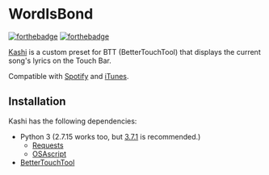 # WordIsBond

[![forthebadge](https://forthebadge.com/images/badges/made-with-python.svg)](https://forthebadge.com)
[![forthebadge](http://forthebadge.com/images/badges/built-with-love.svg)](http://forthebadge.com)

[Kashi](https://www.github.com/zer8ne/kashi) is a custom preset for BTT (BetterTouchTool) that displays the current song's lyrics on the Touch Bar.

Compatible with [Spotify](https://www.spotify.com/us/download/other/) and [iTunes](https://www.apple.com/itunes/download/).

## Installation

Kashi has the following dependencies:
- Python 3 (2.7.15 works too, but [3.7.1](https://www.python.org/downloads/release/python-371/) is recommended.)
  - [Requests](https://github.com/requests/requests)
  - [OSAscript](https://github.com/looking-for-a-job/osascript.py)
- [BetterTouchTool](https://folivora.ai/)
